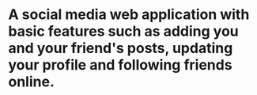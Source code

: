 # A social media web application with basic features such as adding you and your friend's posts, updating your profile and following friends online.
